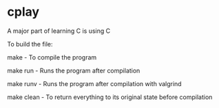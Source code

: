# cplay
A major part of learning C is using C

To build the file:

make - To compile the program

make run - Runs the program after compilation

make runv - Runs the program after compilation with valgrind

make clean - To return everything to its original state before compilation
